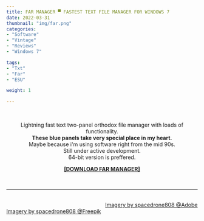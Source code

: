 ```yaml
---
title: FAR MANAGER ▀ FASTEST TEXT FILE MANAGER FOR WINDOWS 7
date: 2022-03-31
thumbnail: "img/far.png"
categories:	
- "Software"
- "Vintage"
- "Reviews"
- "Windows 7"

tags:
- "Txt"
- "Far"
- "ESU"

weight: 1

---
```


<br>

<div align="center">

Lightning fast text two-panel orthodox file manager with loads of functionality.
<br>
**These blue panels take very special place in my heart.**
<br>
Maybe because i'm using software right from the mid 90s.
<br>
Still under active development.
<br>
64-bit version is preffered.
 
**[[DOWNLOAD FAR MANAGER]](https://farmanager.com/download.php?l=en)**

<br>

</div>

<hr>

<div class="demo_line_two_stock_links">

<p style="text-align:right; margin-bottom: 0;">
<br>
<a href="https://stock.adobe.com/contributor/204789995/spacedrone808" target="_blank">Imagery by spacedrone808 @Adobe </a></p>
<a href="https://www.freepik.com/author/spacedrone808" target="_blank">Imagery by spacedrone808 @Freepik </a></p>

</div>